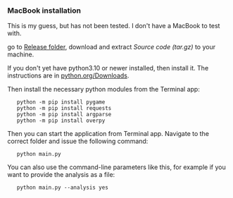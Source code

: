 ### MacBook installation

This is my guess, but has not been tested. I don't have a MacBook to test with.

go to [Release folder](https://github.com/LemesoftNostalgic/sprint-o-matic/releases/latest), download and extract _Source code (tar.gz)_ to your machine.

If you don't yet have python3.10 or newer installed, then install it.
The instructions are in [python.org/Downloads](python.org/Downloads).

Then install the necessary python modules from the Terminal app:

```
   python -m pip install pygame
   python -m pip install requests
   python -m pip install argparse
   python -m pip install overpy
```

Then you can start the application from Terminal app.
Navigate to the correct folder and issue the following command:

```
   python main.py
```

You can also use the command-line parameters like this, for example if you want to provide the analysis as a file:

```
   python main.py --analysis yes
```
